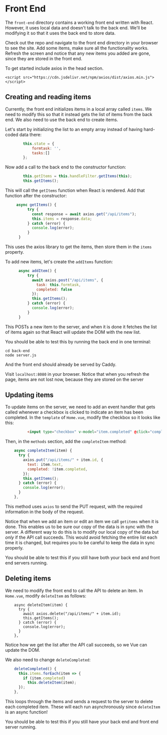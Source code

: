 # Front End

The `front-end` directory contains a working front end written with React. However,
it uses local data and doesn't talk to the back end. We'll be modifying it so that
it uses the back end to store data.

Check out the repo and navigate to the front end directory in your browser to see the site. Add some items, make sure all the
functionality works. Refresh the screen and notice that any new items you added
are gone, since they are stored in the front end.

To get started include axios in the head section.
```
<script src="https://cdn.jsdelivr.net/npm/axios/dist/axios.min.js"></script>
```

## Creating and reading items

Currently, the front end initializes items in a local array
called `items`. We need to modify this so that it instead gets the list of items
from the back end. We also need to use the back end to create items.

Let's start by initializing the list to an empty array instead of having
hard-coded data there:

```javascript
        this.state = {
            formtask: '', 
            tasks:[]
        };
```

Now add a call to the back end to the constructor function:

```javascript
        this.getItems = this.handleFilter.getItems(this);
        this.getItems();
```

This will call the `getItems` function when React is rendered. Add that function after the constructor:

```javascript
     async getItems() {
          try {
            const response = await axios.get("/api/items");
            this.items = response.data;
          } catch (error) {
            console.log(error);
          }
      }
```

This uses the axios library to get the items, then store them in the `items` property.

To add new items, let's create the `addItems` function:

```javascript
      async addItem() {
          try {
            await axios.post("/api/items", {
              task: this.formtask,
              completed: false
            });
            this.getItems();
          } catch (error) {
            console.log(error);
          }
      }
```

This POSTs a new item to the server, and when it is done it fetches the list of
items again so that React will update the DOM with the new list.

You should be able to test this by running the back end in one terminal:

```
cd back-end
node server.js
```

And the front end should already be served by Caddy.

Visit `localhost:8080` in your browser. Notice that when you refresh the page,
items are not lost now, because they are stored on the server

## Updating items

To update items on the server, we need to add an event handler that gets called
whenever a checkbox is clicked to indicate an item has been completed. In the
`template` of `Home.vue`, modify the checkbox so it looks like this:

```html
          <input type="checkbox" v-model="item.completed" @click="completeItem(item)" />
```

Then, in the `methods` section, add the `completeItem` method:

```javascript
    async completeItem(item) {
      try {
        axios.put("/api/items/" + item.id, {
          text: item.text,
          completed: !item.completed,
        });
        this.getItems();
      } catch (error) {
        console.log(error);
      }
    },
```

This method uses `axios` to send the PUT request, with the required information
in the body of the request.

Notice that when we add an item or edit an item we call `getitems` when it is
done.  This enables us to be sure our copy of the data is in sync with the
server. A different way to do this is to modify our local copy of the data but
*only* if the API call succeeds. This would avoid fetching the entire list each
time it is changed, but requires you to be careful to keep the data in sync
properly.

You should be able to test this if you still have both your back end and front
end servers running.

## Deleting items

We need to modify the front end to call the API to delete an item. In
`Home.vue`, modify `deleteItem` as follows:

```
    async deleteItem(item) {
      try {
        await axios.delete("/api/items/" + item.id);
        this.getItems();
      } catch (error) {
        console.log(error);
      }
    },
```

Notice how we get the list after the API call succeeds, so we Vue can update the
DOM.

We also need to change `deleteCompleted`:

```javascript
    deleteCompleted() {
      this.items.forEach(item => {
        if (item.completed)
          this.deleteItem(item);
      });
    },
```

This loops through the items and sends a request to the server to delete each
completed item. These will each run asynchronously since `deleteItem` is an
async function!

You should be able to test this if you still have your back end and front end
server running.
